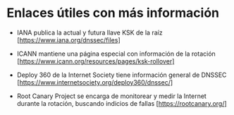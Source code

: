# Enlaces útiles con más información

 * IANA publica la actual y futura llave KSK de la raíz [https://www.iana.org/dnssec/files]

 * ICANN mantiene una página especial con información de la rotación [https://www.icann.org/resources/pages/ksk-rollover]

 * Deploy 360 de la Internet Society tiene información general de DNSSEC [https://www.internetsociety.org/deploy360/dnssec/]

 * Root Canary Project se encarga de monitorear y medir la Internet durante la rotación, buscando indicios de fallas [https://rootcanary.org/]


